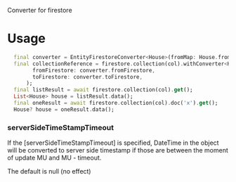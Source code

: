 Converter for firestore


# Usage

```dart
  final converter = EntityFirestoreConverter<House>(fromMap: House.fromMap);
  final collectionReference = firestore.collection(col).withConverter<House>(
        fromFirestore: converter.fromFirestore,
        toFirestore: converter.toFirestore,
      );
  final listResult = await firestore.collection(col).get();
  List<House> house = listResult.data();
  final oneResult = await firestore.collection(col).doc('x').get();
  House? house = oneResult.data();
```

### serverSideTimeStampTimeout

If the [serverSideTimeStampTimeout] is specified, DateTime in the object will be converted to server side timestamp
if those are between the moment of update MU and MU - timeout.

The default is null (no effect)